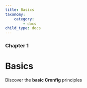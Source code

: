 ```yaml
---
title: Basics
taxonomy:
    category:
        - docs
child_type: docs
---
```


### Chapter 1

# Basics

Discover the **basic Cronfig** principles
